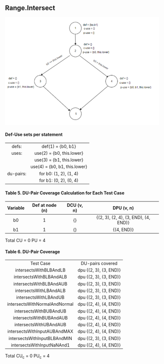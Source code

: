 ## Range.Intersect

![man_flow_1](Data_flow_graph_Range_class.png)

#### Def-Use sets per statement
| | |
|:--:|:--:|
| defs: | def(1) = {b0, b1} |
| uses: | use(2) = {b0, this.lower} |
| | use(3) = {b1, this.lower} |
| | use(4) = {b0, b1, this.lower} |
| du-pairs: | for b0: (1, 2), (1, 4) |
| | for b1: (0, 2), (0, 4) |

#### Table 5. DU-Pair Coverage Calculation for Each Test Case
| Variable | Def at node (n) | DCU (v, n) | DPU (v, n) |
|:--:|:--:|:--:|:--:|
| b0 | 1 | {} | {(2, 3), (2, 4), (3, END), (4, END)} |
| b1 | 1 | {} | {(4, END)} |

Total
CU = 0
PU = 4

#### Table 6. DU-Pair Coverage
| | |
|:--:|:--:|
| Test Case | DU-pairs covered |
| intersectsWithBLBAndLB | dpu {(2, 3), (3, END)} |
| intersectsWithBLBAndALB | dpu {(2, 3), (3, END)} |
| intersectsWithBLBAndAUB | dpu {(2, 3), (3, END)} |
| intersectsWithLBAndALB | dpu {(2, 3), (3, END)} |
| intersectsWithLBAndUB | dpu {(2, 3), (3, END)} |
| intersectsWithNormalAndNormal | dpu {(2, 4), (4, END)} |
| intersectsWithBUBAndUB | dpu {(2, 4), (4, END)} |
| intersectsWithBUBAndAUB | dpu {(2, 4), (4, END)} |
| intersectsWithUBAndAUB | dpu {(2, 4), (4, END)} |
| intersectsWithInputAUBAndMAX | dpu {(2, 4), (4, END)} |
| intersectsWithInputBLBAndMIN | dpu {(2, 3), (3, END)} |
| intersectsWithInputNaNAnd1 | dpu {(2, 4), (4, END)} |

Total
CU<sub>c</sub> = 0
PU<sub>c</sub> = 4

